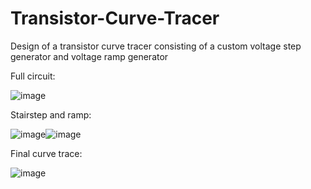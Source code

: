 # Transistor-Curve-Tracer
Design of a transistor curve tracer consisting of a custom voltage step generator and voltage ramp generator

Full circuit:

![image](https://user-images.githubusercontent.com/45322860/133713383-8a0b94c3-d343-4988-be49-845a4c71da94.png)

Stairstep and ramp:

![image](https://user-images.githubusercontent.com/45322860/133946902-f68c712c-5c36-4af9-bd27-5132580839f1.png)![image](https://user-images.githubusercontent.com/45322860/133946925-b38dcd3f-8895-4e0d-ba61-cd76fad2f543.png)


Final curve trace:

![image](https://user-images.githubusercontent.com/45322860/133713415-2346186a-376f-41bc-808d-cc6a0ce96f06.png)
